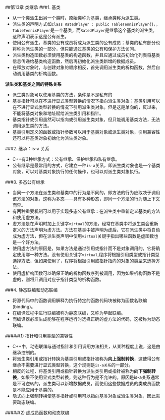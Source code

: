 ##第13章 类继承
###1. 基类
* 从一个类派生出另一个类时，原始类称为基类，继承类称为派生类。
* 派生类的声明方式如`class RatedPlayer : public TableTennisPlayer{};`，`TableTennisPlayer`是一个基类，而`RatedPlayer`是继承这个基类的派生类，这种声明表示这是公有派生。
* 使用公有派生，基类的公有成员将成为派生类的公有成员；基类的私有部分也将称为派生类的一部分，但只能通过基类的公有和保护方法访问。
* 派生类构造函数必须使用基类的构造函数，并且应通过成员初始化列表将基类信息传递给基类构造函数，然后再初始化派生类新增的数据成员。
* 在释放对象时，与创建对象的顺序相反，首先调用派生类的析构函数，然后自动调用基类的析构函数。

**派生类和基类之间的特殊关系**

* 派生类对象可以使用基类的方法，条件是不是私有的
* 基类指针可以在不进行显式类型转换的情况下指向派生类对象；基类引用可以在不进行显式类型转换的情况下引用派生类对象。但是这是单向的，反过来，不能将基类对象和地址赋给派生类引用和指针。
* 基类指针或引用虽然可以指向或引用派生类对象，但只能调用基类方法，无法调用派生类的方法。
* 基类引用定义的函数或指针参数可以用于基类对象或派生类对象，引用兼容性还可以将基类对象初始化为派生类对象。

###2. 继承：is-a 关系
* C++有3种继承方式：公有继承、保护继承和私有继承。
* 公有继承是最常用的方式，它建立一种`is-a`关系，即派生类对象也是一个基类对象，可以对基类对象执行的任何操作，也可以对派生类对象执行。

###3. 多态公有继承
* 当同一个方法在派生类和基类中的行为是不同的，即方法的行为应取决于调用该方法的对象，这称为多态——具有多种形态，即同一个方法的行为随上下文而异。
* 有两种重要机制可以用于实现多态公有继承：在派生类中重新定义基类的方法和使用虚方法。
* 虚方法是在声明时加上关键字`virtual`的方法，经常在基类中将派生类会重新定义的方法声明为虚方法。方法在基类中被声明为虚后，它在派生类中将自动成为虚方法，但在派生类声明中使用`virtual`关键字指出哪些函数是虚函数也是一个好方法。
* 使用虚方法的原因是，如果方法是通过引用或指针而不是对象调用的，它将确定使用哪一种方法。没有使用关键字`virtual`,程序将根据引用类型或指针类型选择方法，但如果使用了，程序将根据引用或指针指向的对象的类型来选择方法。
* 使用虚析构函数可以确保正确的析构函数序列被调用，因为如果析构函数不是虚的，则将只调用对应于指针类型的析构函数。

###4. 静态联编和动态联编
* 将源代码中的函数调用解释为执行特定的函数代码块被称为函数名联编(binding)。
* 在编译过程中进行联编被称为静态联编，又称为早起联编。
* 而编译器必须生成能够在程序运行时选择正确的虚方法的代码，这被称为动态联编。

#####(1) 指针和引用类型的兼容性
* C++中，动态联编与通过指针和引用调用方法相关，从某种程度上说，这是由继承控制的。
* 将派生类引用或指针转换为基类引用或指针被称为**向上强制转换**，这使得公有继承不需要进行显式类型转换，这个规则是`is-a关系`的一部分。
* 相反的过程，将基类引用或指针转换为派生类引用或指针被称为**向下强制转换**，如果不使用显式类型转换，则这种行为是不允许的。原因是is-a关系通常是不可逆转的，派生类可以新增数据成员，而使用这些数据成员的类成员函数是不能应用于基类的。
* 隐式向上强制转换使基类指针或引用可以指向基类对象或派生类对象，因此需要动态联编。

#####(2) 虚成员函数和动态联编

